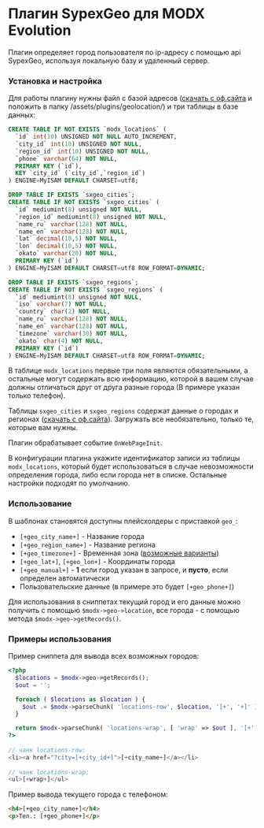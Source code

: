 # Плагин SypexGeo для MODX Evolution
Плагин определяет город пользователя по ip-адресу с помощью api SypexGeo, используя локальную базу и удаленный сервер.

### Установка и настройка
Для работы плагину нужны файл с базой адресов ([скачать с оф.сайта](https://sypexgeo.net/files/SxGeoCity_utf8.zip) и положить в папку /assets/plugins/geolocation/) и три таблицы в базе данных:

```sql
CREATE TABLE IF NOT EXISTS `modx_locations` (
  `id` int(10) UNSIGNED NOT NULL AUTO_INCREMENT,
  `city_id` int(10) UNSIGNED NOT NULL,
  `region_id` int(10) UNSIGNED NOT NULL,
  `phone` varchar(64) NOT NULL,
  PRIMARY KEY (`id`),
  KEY `city_id` (`city_id`,`region_id`)
) ENGINE=MyISAM DEFAULT CHARSET=utf8;

DROP TABLE IF EXISTS `sxgeo_cities`;
CREATE TABLE IF NOT EXISTS `sxgeo_cities` (
  `id` mediumint(8) unsigned NOT NULL,
  `region_id` mediumint(8) unsigned NOT NULL,
  `name_ru` varchar(128) NOT NULL,
  `name_en` varchar(128) NOT NULL,
  `lat` decimal(10,5) NOT NULL,
  `lon` decimal(10,5) NOT NULL,
  `okato` varchar(20) NOT NULL,
  PRIMARY KEY (`id`)
) ENGINE=MyISAM DEFAULT CHARSET=utf8 ROW_FORMAT=DYNAMIC;

DROP TABLE IF EXISTS `sxgeo_regions`;
CREATE TABLE IF NOT EXISTS `sxgeo_regions` (
  `id` mediumint(8) unsigned NOT NULL,
  `iso` varchar(7) NOT NULL,
  `country` char(2) NOT NULL,
  `name_ru` varchar(128) NOT NULL,
  `name_en` varchar(128) NOT NULL,
  `timezone` varchar(30) NOT NULL,
  `okato` char(4) NOT NULL,
  PRIMARY KEY (`id`)
) ENGINE=MyISAM DEFAULT CHARSET=utf8 ROW_FORMAT=DYNAMIC;
```

В таблице `modx_locations` первые три поля являются обязательными, а остальные могут содержать всю информацию, которой в вашем случае должны отличаться друг от друга разные города (В примере указан только телефон). 

Таблицы `sxgeo_cities` и `sxgeo_regions` содержат данные о городах и регионах ([скачать с оф.сайта](https://sypexgeo.net/files/SxGeo_Info.zip)). Загружать все необязательно, только те, которые вам нужны.

Плагин обрабатывает событие `OnWebPageInit`.

В конфигурации плагина укажите идентификатор записи из таблицы `modx_locations`, который будет использоваться в случае невозможности определения города, либо если города нет в списке. Остальные настройки подходят по умолчанию.

### Использование

В шаблонах становятся доступны плейсхолдеры с приставкой `geo_`:
* `[+geo_city_name+]` - Название города
* `[+geo_region_name+]` - Название региона
* `[+geo_timezone+]` - Временная зона ([возможные варианты](http://php.net/manual/en/timezones.php))
* `[+geo_lat+]`, `[+geo_lon+]` - Координаты города
* `[+geo_manual+]` - **1** если город указан в запросе, и **пусто**, если определен автоматически
* Пользовательские данные (в примере это будет `[+geo_phone+]`)

Для использования в сниппетах текущий город и его данные можно получить с помощью `$modx->geo->location`, все города - с помощью метода `$modx->geo->getRecords()`.

### Примеры использования

Пример сниппета для вывода всех возможных городов:
```php
<?php
  $locations = $modx->geo->getRecords();
  $out = '';

  foreach ( $locations as $location ) {
  	$out .= $modx->parseChunk( 'locations-row', $location, '[+', '+]' );
  }

  return $modx->parseChunk( 'locations-wrap', [ 'wrap' => $out ], '[+', '+]' );
?>
  
// чанк locations-row:
<li><a href="?city=[+city_id+]">[+city_name+]</a></li>
  
// чанк locations-wrap:
<ul>[+wrap+]</ul>
```

Пример вывода текущего города с телефоном:
```html
<h4>[+geo_city_name+]</h4>
<p>Тел.: [+geo_phone+]</p>
```
